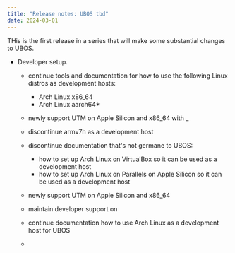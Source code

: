 ```yaml
---
title: "Release notes: UBOS tbd"
date: 2024-03-01
---
```


THis is the first release in a series that will make some substantial changes to UBOS.

* Developer setup.

  * continue tools and documentation for how to use the following Linux distros as
    development hosts:

    * Arch Linux x86_64
    * Arch Linux aarch64*

  * newly support UTM on Apple Silicon and x86_64 with _
  * discontinue armv7h as a development host

  * discontinue documentation that's not germane to UBOS:

    * how to set up Arch Linux on VirtualBox so it can be used as a development host
    * how to set up Arch Linux on Parallels on Apple Silicon so it can be used as a
      development host



  * newly support UTM on Apple Silicon and x86_64
  * maintain developer support on
  * continue documentation how to use Arch Linux as a development host for UBOS
  *